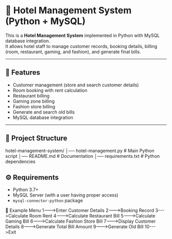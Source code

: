 # 🏨 Hotel Management System (Python + MySQL)

This is a **Hotel Management System** implemented in Python with MySQL database integration.  
It allows hotel staff to manage customer records, booking details, billing (room, restaurant, gaming, and fashion), and generate final bills.

---

## 🚀 Features
- Customer management (store and search customer details)
- Room booking with rent calculation
- Restaurant billing
- Gaming zone billing
- Fashion store billing
- Generate and search old bills
- MySQL database integration

---

## 📂 Project Structure
hotel-management-system/
│── hotel-management.py # Main Python script
│── README.md # Documentation
│── requirements.txt # Python dependencies

## ⚙️ Requirements
- Python 3.7+
- MySQL Server (with a user having proper access)
- `mysql-connector-python` package
  
📌 Example Menu
1--->Enter Customer Details
2--->Booking Record
3--->Calculate Room Rent
4--->Calculate Restaurant Bill
5--->Calculate Gaming Bill
6--->Calculate Fashion Store Bill
7--->Display Customer Details
8--->Generate Total Bill Amount
9--->Generate Old Bill
10--->Exit
